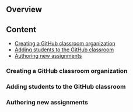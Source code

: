 ## Overview

## Content
- [Creating a GitHub classroom organization]()
- [Adding students to the GitHub classroom]()
- [Authoring new assignments]()

### Creating a GitHub classroom organization

### Adding students to the GitHub classroom

### Authoring new assignments

